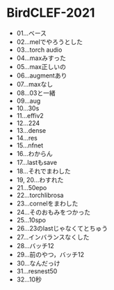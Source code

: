 # BirdCLEF-2021

- 01…ベース
- 02…melでやろうとした
- 03…torch audio
- 04…maxみすった
- 05…max正しいの
- 06…augmentあり
- 07…maxなし
- 08…03と一緒
- 09…aug
- 10…30s
- 11…effiv2
- 12…224
- 13…dense
- 14…res
- 15…nfnet
- 16…わからん
- 17…lastもsave
- 18…それでまわした
- 19, 20…わすれた
- 21…50epo
- 22…torchlibrosa
- 23…cornelをまわした
- 24…そのおもみをつかった
- 25…10spo
- 26…23のlastじゃなくてとちゅう
- 27…インバランスなくした
- 28…バッチ12
- 29…前のやつ，バッチ12
- 30…なんだっけ
- 31…resnest50
- 32…10秒
